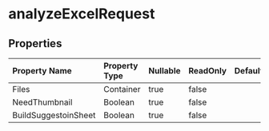 # **analyzeExcelRequest**

 

## **Properties**

| Property Name | Property Type | Nullable |  ReadOnly | DefaultValue | Description | 
| :- | :- | :- |:- |  :- | :- |
|Files|Container|true|false |  ||
|NeedThumbnail|Boolean|true|false |  ||
|BuildSuggestoinSheet|Boolean|true|false |  ||

